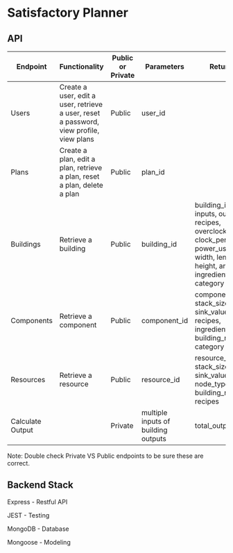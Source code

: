 # Satisfactory Planner

## API

| Endpoint         | Functionality                                                                           | Public or Private | Parameters                          | Returns                                                                                                                               | Notes |
| ---------------- | --------------------------------------------------------------------------------------- | ----------------- | ----------------------------------- | ------------------------------------------------------------------------------------------------------------------------------------- | ----- |
| Users            | Create a user, edit a user, retrieve a user, reset a password, view profile, view plans | Public            | user_id                             |                                                                                                                                       |       |
| Plans            | Create a plan, edit a plan, retrieve a plan, reset a plan, delete a plan                | Public            | plan_id                             |                                                                                                                                       |       |
| Buildings        | Retrieve a building                                                                     | Public            | building_id                         | building_id, inputs, outputs, recipes, overclock_bool, clock_percent, power_usage, width, length, height, area, ingredients, category |       |
| Components       | Retrieve a component                                                                    | Public            | component_id                        | component_id, stack_size, sink_value, recipes, ingredients, building_needed, category                                                 |       |
| Resources        | Retrieve a resource                                                                     | Public            | resource_id                         | resource_id, stack_size, sink_value, node_type, building_needed, recipes                                                              |       |
| Calculate Output |                                                                                         | Private           | multiple inputs of building outputs | total_output                                                                                                                          |       |

Note: Double check Private VS Public endpoints to be sure these are correct.

## Backend Stack

Express - Restful API

JEST - Testing

MongoDB - Database

Mongoose - Modeling
